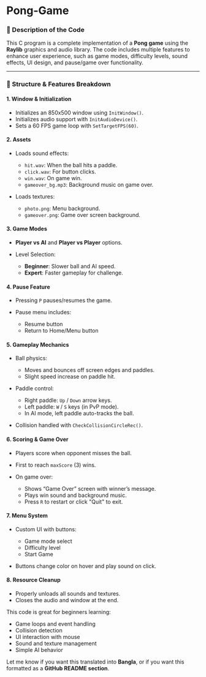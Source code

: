 # Pong-Game

### 📝 Description of the Code

This C program is a complete implementation of a **Pong game** using the **Raylib** graphics and audio library. The code includes multiple features to enhance user experience, such as game modes, difficulty levels, sound effects, UI design, and pause/game over functionality.

---

### 🧱 Structure & Features Breakdown

#### 1. **Window & Initialization**

* Initializes an 850x500 window using `InitWindow()`.
* Initializes audio support with `InitAudioDevice()`.
* Sets a 60 FPS game loop with `SetTargetFPS(60)`.

#### 2. **Assets**

* Loads sound effects:

  * `hit.wav`: When the ball hits a paddle.
  * `click.wav`: For button clicks.
  * `win.wav`: On game win.
  * `gameover_bg.mp3`: Background music on game over.
* Loads textures:

  * `photo.png`: Menu background.
  * `gameover.png`: Game over screen background.

#### 3. **Game Modes**

* **Player vs AI** and **Player vs Player** options.
* Level Selection:

  * **Beginner**: Slower ball and AI speed.
  * **Expert**: Faster gameplay for challenge.

#### 4. **Pause Feature**

* Pressing `P` pauses/resumes the game.
* Pause menu includes:

  * Resume button
  * Return to Home/Menu button

#### 5. **Gameplay Mechanics**

* Ball physics:

  * Moves and bounces off screen edges and paddles.
  * Slight speed increase on paddle hit.
* Paddle control:

  * Right paddle: `Up` / `Down` arrow keys.
  * Left paddle: `W` / `S` keys (in PvP mode).
  * In AI mode, left paddle auto-tracks the ball.
* Collision handled with `CheckCollisionCircleRec()`.

#### 6. **Scoring & Game Over**

* Players score when opponent misses the ball.
* First to reach `maxScore` (3) wins.
* On game over:

  * Shows “Game Over” screen with winner’s message.
  * Plays win sound and background music.
  * Press `R` to restart or click "Quit" to exit.

#### 7. **Menu System**

* Custom UI with buttons:

  * Game mode select
  * Difficulty level
  * Start Game
* Buttons change color on hover and play sound on click.

#### 8. **Resource Cleanup**

* Properly unloads all sounds and textures.
* Closes the audio and window at the end.

This code is great for beginners learning:

* Game loops and event handling
* Collision detection
* UI interaction with mouse
* Sound and texture management
* Simple AI behavior

Let me know if you want this translated into **Bangla**, or if you want this formatted as a **GitHub README section**.
